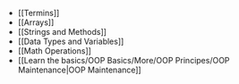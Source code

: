  - [[Termins]]
 - [[Arrays]]
 - [[Strings and Methods]]
 - [[Data Types and Variables]]
 - [[Math Operations]]
 - [[Learn the basics/OOP Basics/More/OOP Principes/OOP Maintenance|OOP Maintenance]]
 
  
  
  
